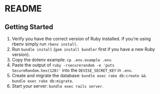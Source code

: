 # README

## Getting Started

1. Verify you have the correct version of Ruby installed.  If you're using rbenv simply run `rbenv install`.
1. Run `bundle install` (`gem install bundler` first if you have a new Ruby version).
1. Copy the dotenv example: `cp .env.example .env`.
1. Paste the output of `ruby -rsecurerandom -e 'puts SecureRandom.hex(128)'` into the `DEVISE_SECRET_KEY` in `.env`.
1. Create and migrate the database: `bundle exec rake db:create && bundle exec rake db:migrate`.
1. Start your server: `bundle exec rails server`.
